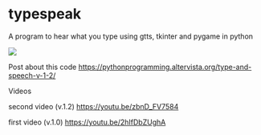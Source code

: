 # typespeak
A program to hear what you type using gtts, tkinter and pygame in python

![](https://pythonprogramming.altervista.org/textspeak-1-4-more-features/)

Post about this code
https://pythonprogramming.altervista.org/type-and-speech-v-1-2/

Videos

second video (v.1.2)
https://youtu.be/zbnD_FV7584

first video (v.1.0)
https://youtu.be/2hIfDbZUghA